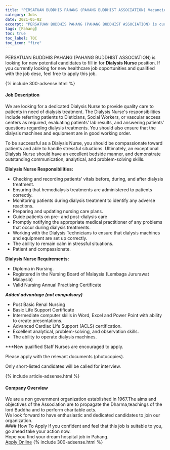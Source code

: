 ```yaml
---
title: "PERSATUAN BUDDHIS PAHANG (PAHANG BUDDHIST ASSOCIATION) Vacancies Dialysis Nurse" 
category: Jobs 
date: 2021-05-02 
excerpt: "PERSATUAN BUDDHIS PAHANG (PAHANG BUDDHIST ASSOCIATION) is currently looking for suitable person to fill in the Dialysis Nurse which positioned at Pahang" 
tags: [Pahang] 
toc: true 
toc_label: TOC 
toc_icon: "fire" 
--- 
```


<p>PERSATUAN BUDDHIS PAHANG (PAHANG BUDDHIST ASSOCIATION) is looking for new potential candidates to fill in for <b>Dialysis Nurse</b> position. If you currently looking for new healthcare job opportunities and qualified with the job desc, feel free to apply this job.
</p>{% include 300-adsense.html %} 
<div><div><h4>Job Description</h4></div><div><div><span><div><p>We are looking for a dedicated Dialysis Nurse to provide quality care to patients in need of dialysis treatment. The Dialysis Nurse's responsibilities include referring patients to Dieticians, Social Workers, or vascular access centers as required, evaluating patients&#8217; lab results, and answering patients&#8217; questions regarding dialysis treatments. You should also ensure that the dialysis machines and equipment are in good working order.</p><p>To be successful as a Dialysis Nurse, you should be compassionate toward patients and able to handle stressful situations. Ultimately, an exceptional Dialysis Nurse should have an excellent bedside manner, and demonstrate outstanding communication, analytical, and problem-solving skills.</p><p><strong>Dialysis Nurse Responsibilities:</strong></p><ul><li>Checking and recording patients&#8217; vitals before, during, and after dialysis treatment.</li><li>Ensuring that hemodialysis treatments are administered to patients correctly.</li><li>Monitoring patients during dialysis treatment to identify any adverse reactions.</li><li>Preparing and updating nursing care plans.</li><li><span>Guide patients on pre- and post-dialysis care</span></li><li>Promptly notifying the appropriate medical practitioner of any problems that occur during dialysis treatments.</li><li>Working with the Dialysis Technicians to ensure that dialysis machines and equipment are set up correctly.</li><li>The ability to remain calm in stressful situations.</li><li>Patient and compassionate.</li></ul><p><strong>Dialysis Nurse Requirements:</strong></p><ul><li>Diploma in Nursing.</li><li>Registered in the Nursing Board of Malaysia (Lembaga Jururawat Malaysia)</li><li>Valid Nursing Annual Practising Certificate</li></ul><p><strong><em>Added advantage (not compulsory)</em></strong></p><ul><li>Post Basic Renal Nursing</li><li>Basic Life Support Certificate</li><li>Intermediate computer skills in Word, Excel and Power Point with ability to create presentations.</li><li>Advanced Cardiac Life Support (ACLS) certification.</li><li>Excellent analytical, problem-solving, and observation skills.</li><li>The ability to operate dialysis machines.</li></ul><p>***New qualified Staff Nurses are encouraged to apply.</p><p>Please apply with the relevant documents (photocopies).</p><p>Only short-listed candidates will be called for interview.</p></div></span></div></div></div> 
{% include article-adsense.html %} 
<div><div><h4>Company Overview</h4></div><div><div><span><div><div>We are a non government organization established in 1967.The aims and objectives of the Association are to propagate the Dharma,teachings of the lord Buddha and to perform charitable acts.&#160;</div>
<div>We look forward to have enthusiastic and dedicated candidates to join our organization.</div></div></span></div></div></div> 
#### How To Apply 
If you confident and feel that this job is suitable to you, go ahead take your action now. <br/> 
Hope you find your dream hospital job in Pahang. <br/> 
<a href="https://www.jobstreet.com.my/en/job/dialysis-nurse-4539726?jobId=jobstreet-my-job-4539726" class="btn btn--warning" target="_blank" rel="nofollow noopenner">Apply Online</a> 
{% include 300-adsense.html %} 